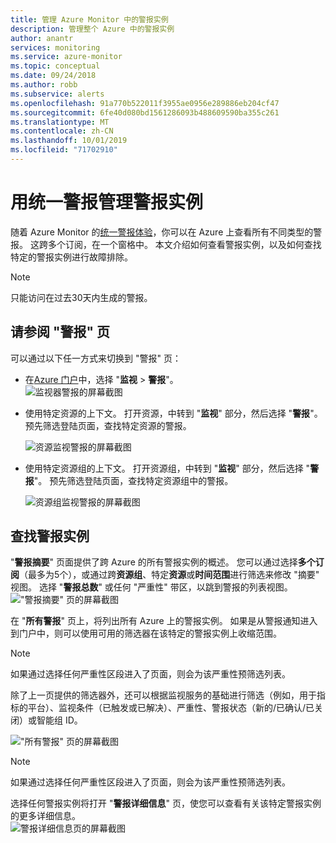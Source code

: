 ```yaml
---
title: 管理 Azure Monitor 中的警报实例
description: 管理整个 Azure 中的警报实例
author: anantr
services: monitoring
ms.service: azure-monitor
ms.topic: conceptual
ms.date: 09/24/2018
ms.author: robb
ms.subservice: alerts
ms.openlocfilehash: 91a770b522011f3955ae0956e289886eb204cf47
ms.sourcegitcommit: 6fe40d080bd1561286093b488609590ba355c261
ms.translationtype: MT
ms.contentlocale: zh-CN
ms.lasthandoff: 10/01/2019
ms.locfileid: "71702910"
---
```

# <a name="manage-alert-instances-with-unified-alerts"></a>用统一警报管理警报实例
随着 Azure Monitor 的[统一警报体验](https://aka.ms/azure-alerts-overview)，你可以在 Azure 上查看所有不同类型的警报。 这跨多个订阅，在一个窗格中。 本文介绍如何查看警报实例，以及如何查找特定的警报实例进行故障排除。

> [!NOTE]
   >  只能访问在过去30天内生成的警报。

## <a name="go-to-the-alerts-page"></a>请参阅 "警报" 页

可以通过以下任一方式来切换到 "警报" 页：

   + 在[Azure 门户](https://portal.azure.com/)中，选择 "**监视** > **警报**"。  
     ![监视器警报的屏幕截图](media/alerts-managing-alert-instances/monitoring-alerts-managing-alert-instances-toc.jpg)
  
   + 使用特定资源的上下文。 打开资源，中转到 "**监视**" 部分，然后选择 "**警报**"。 预先筛选登陆页面，查找特定资源的警报。
   
     ![资源监视警报的屏幕截图](media/alerts-managing-alert-instances/alert-resource.JPG)
    
   + 使用特定资源组的上下文。 打开资源组，中转到 "**监视**" 部分，然后选择 "**警报**"。 预先筛选登陆页面，查找特定资源组中的警报。    
   
     ![资源组监视警报的屏幕截图](media/alerts-managing-alert-instances/alert-rg.JPG)

## <a name="find-alert-instances"></a>查找警报实例

"**警报摘要**" 页面提供了跨 Azure 的所有警报实例的概述。 您可以通过选择**多个订阅**（最多为5个），或通过跨**资源组**、特定**资源**或**时间范围**进行筛选来修改 "摘要" 视图。 选择 "**警报总数**" 或任何 "严重性" 带区，以跳到警报的列表视图。     
   !["警报摘要" 页的屏幕截图](media/alerts-managing-alert-instances/alerts-summary.jpg)
 
在 "**所有警报**" 页上，将列出所有 Azure 上的警报实例。 如果是从警报通知进入到门户中，则可以使用可用的筛选器在该特定的警报实例上收缩范围。

> [!NOTE]
>  如果通过选择任何严重性区段进入了页面，则会为该严重性预筛选列表。

除了上一页提供的筛选器外，还可以根据监视服务的基础进行筛选（例如，用于指标的平台）、监视条件（已触发或已解决）、严重性、警报状态（新的/已确认/已关闭）或智能组 ID。

   !["所有警报" 页的屏幕截图](media/alerts-managing-alert-instances/all-alerts.jpg)

   > [!NOTE]
   >  如果通过选择任何严重性区段进入了页面，则会为该严重性预筛选列表。
 
选择任何警报实例将打开 "**警报详细信息**" 页，使您可以查看有关该特定警报实例的更多详细信息。   
   ![警报详细信息页的屏幕截图](media/alerts-managing-alert-instances/alert-details.jpg)  

